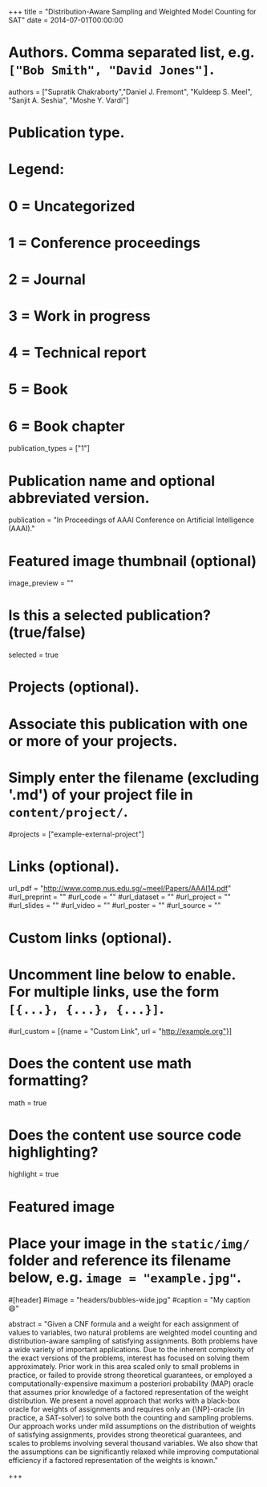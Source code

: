 +++
title = "Distribution-Aware Sampling and Weighted Model Counting for SAT"
date = 2014-07-01T00:00:00
# Authors. Comma separated list, e.g. `["Bob Smith", "David Jones"]`.
authors = ["Supratik Chakraborty","Daniel J. Fremont", "Kuldeep S. Meel", "Sanjit A. Seshia", "Moshe Y. Vardi"]

# Publication type.
# Legend:
# 0 = Uncategorized
# 1 = Conference proceedings
# 2 = Journal
# 3 = Work in progress
# 4 = Technical report
# 5 = Book
# 6 = Book chapter
publication_types = ["1"]

# Publication name and optional abbreviated version.
publication = "In Proceedings of AAAI Conference on Artificial Intelligence (AAAI)."


# Featured image thumbnail (optional)
image_preview = ""

# Is this a selected publication? (true/false)
selected = true

# Projects (optional).
#   Associate this publication with one or more of your projects.
#   Simply enter the filename (excluding '.md') of your project file in `content/project/`.
#projects = ["example-external-project"]


# Links (optional).
url_pdf = "http://www.comp.nus.edu.sg/~meel/Papers/AAAI14.pdf"
#url_preprint = ""
#url_code = ""
#url_dataset = ""
#url_project = ""
#url_slides = ""
#url_video = ""
#url_poster = ""
#url_source = ""

# Custom links (optional).
#   Uncomment line below to enable. For multiple links, use the form `[{...}, {...}, {...}]`.
#url_custom = [{name = "Custom Link", url = "http://example.org"}]

# Does the content use math formatting?
math = true

# Does the content use source code highlighting?
highlight = true

# Featured image
# Place your image in the `static/img/` folder and reference its filename below, e.g. `image = "example.jpg"`.
#[header]
#image = "headers/bubbles-wide.jpg"
#caption = "My caption :smile:"

abstract = "Given a CNF formula and a weight for each assignment of values to variables, two natural problems are weighted model counting and distribution-aware sampling of satisfying assignments. Both problems have a wide variety of important applications. Due to the inherent complexity of the exact versions of the problems, interest has focused on solving them approximately. Prior work in this area scaled only to small problems in practice, or failed to provide strong theoretical guarantees, or employed a computationally-expensive maximum a posteriori probability (MAP) oracle that assumes prior knowledge of a factored representation of the weight distribution. We present a novel approach that works with a black-box oracle for weights of assignments and requires only an {\NP}-oracle (in practice, a SAT-solver) to solve both the counting and sampling problems. Our approach works under mild assumptions on the distribution of weights of satisfying assignments, provides strong theoretical guarantees, and scales to problems involving several thousand variables. We also show that the assumptions can be significantly relaxed while improving computational efficiency if a factored representation of the weights is known."

+++
